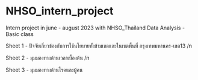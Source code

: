 # NHSO_intern_project
Intern project in june -  august 2023 with NHSO_Thailand
Data Analysis - Basic class

Sheet 1 - ปัจจัยเกี่ยวข้องกับการใช้นโยบายทั้งข้ามเขตและในเขตพื้นที่ กรุงเทพมหานคร-เขต13 /n

Sheet 2 - มุมมองทางด้านเวลาเบื้องต้น /n

Sheet 3 - มุมมองทางด้านโรคและผู้คน
